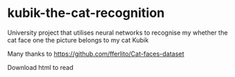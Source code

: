 # kubik-the-cat-recognition
University project that utilises neural networks to recognise my whether the cat face one the picture belongs to my cat Kubik

Many thanks to https://github.com/fferlito/Cat-faces-dataset 

Download html to read
